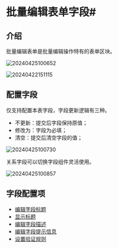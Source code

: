 # 批量编辑表单字段#

## 介绍

批量编辑表单是批量编辑操作特有的表单区块。

![20240425100652](https://static-docs.nocobase.com/20240425100652.png)

![20240422151115](https://static-docs.nocobase.com/20240422151115.png)

## 配置字段

仅支持配置本表字段，字段更新逻辑有三种。

- 不更新：提交后字段保持原值；
- 修改为：字段为必填；
- 清空：提交后清空字段的值；

![20240425100730](https://static-docs.nocobase.com/20240425100730.png)

关系字段可以切换字段组件灵活使用。

![20240425100857](https://static-docs.nocobase.com/20240425100857.png)

## 字段配置项

- [编辑字段标题](/handbook/ui/fields/field-settings/edit-title)
- [显示标题](/handbook/ui/fields/field-settings/display-title)
- [编辑字段描述](/handbook/ui/fields/field-settings/edit-description)
- [编辑字段提示信息](/handbook/ui/fields/field-settings/edit-tooltip)
- [设置验证规则](/handbook/ui/fields/field-settings/validation-rules)
